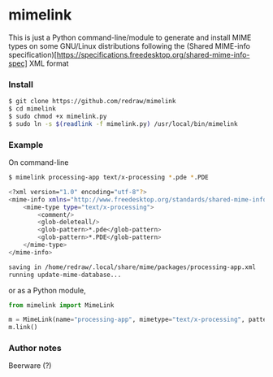 # mimelink

This is just a Python command-line/module to generate and install MIME types on some GNU/Linux distributions following the (Shared MIME-info specification)[https://specifications.freedesktop.org/shared-mime-info-spec] XML format

### Install

```bash
$ git clone https://github.com/redraw/mimelink
$ cd mimelink
$ sudo chmod +x mimelink.py
$ sudo ln -s $(readlink -f mimelink.py) /usr/local/bin/mimelink
```

### Example

On command-line

```bash
$ mimelink processing-app text/x-processing *.pde *.PDE

<?xml version="1.0" encoding="utf-8"?>
<mime-info xmlns="http://www.freedesktop.org/standards/shared-mime-info">
	<mime-type type="text/x-processing">
		<comment/>
		<glob-deleteall/>
		<glob-pattern>*.pde</glob-pattern>
		<glob-pattern>*.PDE</glob-pattern>
	</mime-type>
</mime-info>

saving in /home/redraw/.local/share/mime/packages/processing-app.xml
running update-mime-database...
```

or as a Python module,

```python
from mimelink import MimeLink

m = MimeLink(name="processing-app", mimetype="text/x-processing", patterns=["*.pde", "*.PDE"])
m.link()
```

### Author notes

Beerware (?)
